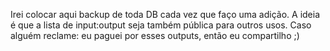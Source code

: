 Irei colocar aqui backup de toda DB cada vez que faço uma adição. A ideia é que a lista de input:output seja também pública para outros usos.
Caso alguém reclame: eu paguei por esses outputs, então eu compartilho ;)
